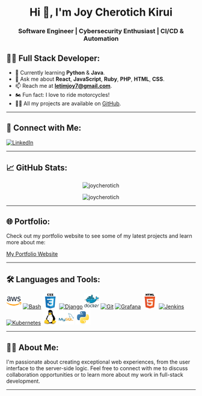 <h1 align="center">Hi 👋, I'm Joy Cherotich Kirui</h1>
<h3 align="center">Software Engineer | Cybersecurity Enthusiast | CI/CD & Automation</h3>

## 👩‍💻 Full Stack Developer:

- 🌱 Currently learning **Python** & **Java**.
- 💬 Ask me about **React**, **JavaScript**, **Ruby**, **PHP**, **HTML**, **CSS**.
- 📫 Reach me at **letimjoy7@gmail.com**.
- 🏍️ Fun fact: I love to ride motorcycles!
- 👨‍💻 All my projects are available on [GitHub](https://github.com/joycherotich).

---

## 🚀 Connect with Me:

[![LinkedIn](https://img.shields.io/badge/LinkedIn-%230A66C2.svg?style=for-the-badge&logo=linkedin&logoColor=white)](https://www.linkedin.com/in/joy-letim-540979258/)

---

## 📈 GitHub Stats:

<p align="center">
  <img src="https://github-readme-stats.vercel.app/api?username=joycherotich&show_icons=true&locale=en" alt="joycherotich" />
</p>

<p align="center">
  <img src="https://github-readme-streak-stats.herokuapp.com/?user=joycherotich&" alt="joycherotich" />
</p>

---

## 🌐 Portfolio:

Check out my portfolio website to see some of my latest projects and learn more about me:

[My Portfolio Website](https://prodigy-wd-04-6to1.vercel.app/)

---

## 🛠️ Languages and Tools:

<p align="left">
  <a href="https://aws.amazon.com" target="_blank"><img src="https://raw.githubusercontent.com/devicons/devicon/master/icons/amazonwebservices/amazonwebservices-original-wordmark.svg" alt="AWS" width="40" height="40"/></a>
  <a href="https://www.gnu.org/software/bash/" target="_blank"><img src="https://www.vectorlogo.zone/logos/gnu_bash/gnu_bash-icon.svg" alt="Bash" width="40" height="40"/></a>
  <a href="https://www.w3schools.com/css/" target="_blank"><img src="https://raw.githubusercontent.com/devicons/devicon/master/icons/css3/css3-original-wordmark.svg" alt="CSS3" width="40" height="40"/></a>
  <a href="https://www.djangoproject.com/" target="_blank"><img src="https://cdn.worldvectorlogo.com/logos/django.svg" alt="Django" width="40" height="40"/></a>
  <a href="https://www.docker.com/" target="_blank"><img src="https://raw.githubusercontent.com/devicons/devicon/master/icons/docker/docker-original-wordmark.svg" alt="Docker" width="40" height="40"/></a>
  <a href="https://git-scm.com/" target="_blank"><img src="https://www.vectorlogo.zone/logos/git-scm/git-scm-icon.svg" alt="Git" width="40" height="40"/></a>
  <a href="https://grafana.com" target="_blank"><img src="https://www.vectorlogo.zone/logos/grafana/grafana-icon.svg" alt="Grafana" width="40" height="40"/></a>
  <a href="https://www.w3.org/html/" target="_blank"><img src="https://raw.githubusercontent.com/devicons/devicon/master/icons/html5/html5-original-wordmark.svg" alt="HTML5" width="40" height="40"/></a>
  <a href="https://www.jenkins.io" target="_blank"><img src="https://www.vectorlogo.zone/logos/jenkins/jenkins-icon.svg" alt="Jenkins" width="40" height="40"/></a>
  <a href="https://kubernetes.io" target="_blank"><img src="https://www.vectorlogo.zone/logos/kubernetes/kubernetes-icon.svg" alt="Kubernetes" width="40" height="40"/></a>
  <a href="https://www.linux.org/" target="_blank"><img src="https://raw.githubusercontent.com/devicons/devicon/master/icons/linux/linux-original.svg" alt="Linux" width="40" height="40"/></a>
  <a href="https://www.mysql.com/" target="_blank"><img src="https://raw.githubusercontent.com/devicons/devicon/master/icons/mysql/mysql-original-wordmark.svg" alt="MySQL" width="40" height="40"/></a>
  <a href="https://www.python.org" target="_blank"><img src="https://raw.githubusercontent.com/devicons/devicon/master/icons/python/python-original.svg" alt="Python" width="40" height="40"/></a>
</p>

---

## 👨‍💻 About Me:

I'm passionate about creating exceptional web experiences, from the user interface to the server-side logic. Feel free to connect with me to discuss collaboration opportunities or to learn more about my work in full-stack development.

---

